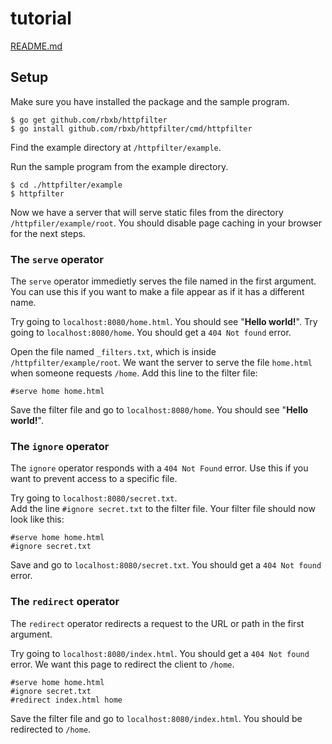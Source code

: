 # tutorial

[README.md](./README.md)

## Setup

Make sure you have installed the package and the sample program.
```shell
$ go get github.com/rbxb/httpfilter
$ go install github.com/rbxb/httpfilter/cmd/httpfilter
```

Find the example directory at `/httpfilter/example`.

Run the sample program from the example directory.
```shell
$ cd ./httpfilter/example
$ httpfilter
```

Now we have a server that will serve static files from the directory `/httpfiler/example/root`. You should disable page caching in your browser for the next steps.

### The `serve` operator

The `serve` operator immedietly serves the file named in the first argument. You can use this if you want to make a file appear as if it has a different name.

Try going to `localhost:8080/home.html`. You should see "**Hello world!**". Try going to `localhost:8080/home`. You should get a `404 Not found` error.

Open the file named `_filters.txt`, which is inside `/httpfilter/example/root`. We want the server to serve the file `home.html` when someone requests `/home`. Add this line to the filter file:
```
#serve home home.html
```
Save the filter file and go to `localhost:8080/home`. You should see "**Hello world!**".

### The `ignore` operator

The `ignore` operator responds with a `404 Not Found` error. Use this if you want to prevent access to a specific file.

Try going to `localhost:8080/secret.txt`.  
Add the line `#ignore secret.txt` to the filter file. Your filter file should now look like this:
```
#serve home home.html
#ignore secret.txt
```
Save and go to `localhost:8080/secret.txt`. You should get a `404 Not found` error.

### The `redirect` operator

The `redirect` operator redirects a request to the URL or path in the first argument.

Try going to `localhost:8080/index.html`. You should get a `404 Not found` error. We want this page to redirect the client to `/home`.
```
#serve home home.html
#ignore secret.txt
#redirect index.html home
```
Save the filter file and go to `localhost:8080/index.html`. You should be redirected to `/home`.
